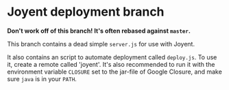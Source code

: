 # Joyent deployment branch

**Don't work off of this branch! It's often rebased against `master`.**

This branch contains a dead simple `server.js` for use with Joyent.

It also contains an script to automate deployment called `deploy.js`. To use it, create a remote
called 'joyent'. It's also recommended to run it with the environment variable `CLOSURE` set to
the jar-file of Google Closure, and make sure `java` is in your `PATH`.
